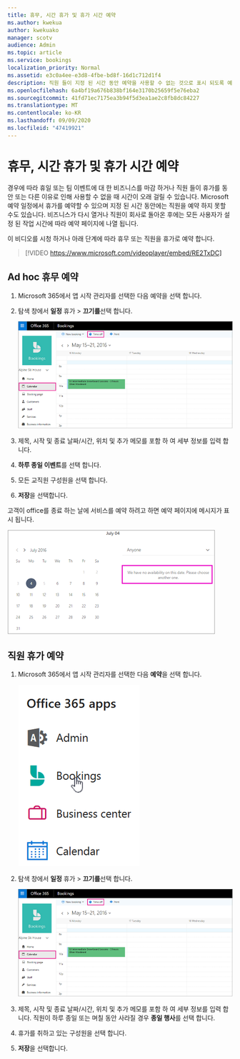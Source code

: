 ```yaml
---
title: 휴무, 시간 휴가 및 휴가 시간 예약
ms.author: kwekua
author: kwekuako
manager: scotv
audience: Admin
ms.topic: article
ms.service: bookings
localization_priority: Normal
ms.assetid: e3c0a4ee-e3d8-4fbe-bd8f-16d1c712d1f4
description: 직원 들이 지정 된 시간 동안 예약을 사용할 수 없는 것으로 표시 되도록 예약 일정에서 office 휴무 및 직원 휴가를 예약 합니다.
ms.openlocfilehash: 6a4bf19a676b838bf164e3170b25659f5e76eba2
ms.sourcegitcommit: 41fd71ec7175ea3b94f5d3ea1ae2c8fb8dc84227
ms.translationtype: MT
ms.contentlocale: ko-KR
ms.lasthandoff: 09/09/2020
ms.locfileid: "47419921"
---
```

# <a name="schedule-business-closures-time-off-and-vacation-time"></a>휴무, 시간 휴가 및 휴가 시간 예약

경우에 따라 휴일 또는 팀 이벤트에 대 한 비즈니스를 마감 하거나 직원 들이 휴가를 동안 또는 다른 이유로 인해 사용할 수 없을 때 시간이 오래 걸릴 수 있습니다. Microsoft 예약 일정에서 휴가를 예약할 수 있으며 지정 된 시간 동안에는 직원을 예약 하지 못할 수도 있습니다. 비즈니스가 다시 열거나 직원이 회사로 돌아온 후에는 모든 사용자가 설정 된 작업 시간에 따라 예약 페이지에 나열 됩니다.

이 비디오를 시청 하거나 아래 단계에 따라 휴무 또는 직원을 휴가로 예약 합니다.

> [!VIDEO https://www.microsoft.com/videoplayer/embed/RE2TxDC]

## <a name="schedule-ad-hoc-business-closures"></a>Ad hoc 휴무 예약

1. Microsoft 365에서 앱 시작 관리자를 선택한 다음 예약을 선택 합니다.

1. 탐색 창에서 **일정** 휴가 \> **끄기를**선택 합니다.

   ![예약 일정 보기 및 시간 끄기 단추의 이미지](../media/bookings-calendar-timeoff.png)

1. 제목, 시작 및 종료 날짜/시간, 위치 및 추가 메모를 포함 하 여 세부 정보를 입력 합니다.

1. **하루 종일 이벤트**를 선택 합니다.

1. 모든 교직원 구성원을 선택 합니다.

1. **저장**을 선택합니다.

고객이 office를 종료 하는 날에 서비스를 예약 하려고 하면 예약 페이지에 메시지가 표시 됩니다.

   ![시간 종료 시 고객이 볼 때 표시 되는 예제 메시지 이미지](../media/bookings-timeoff-message.png)

## <a name="schedule-employee-time-off"></a>직원 휴가 예약

1. Microsoft 365에서 앱 시작 관리자를 선택한 다음 **예약**을 선택 합니다.

   ![앱 시작 관리자 이미지](../media/bookings-applauncher.png)

1. 탐색 창에서 **일정** 휴가 \> **끄기를**선택 합니다.

   ![예약 일정 보기 및 시간 끄기 단추의 이미지](../media/bookings-calendar-timeoff.png)

1. 제목, 시작 및 종료 날짜/시간, 위치 및 추가 메모를 포함 하 여 세부 정보를 입력 합니다. 직원이 하루 종일 또는 며칠 동안 사라질 경우 **종일 행사**를 선택 합니다.

1. 휴가를 취하고 있는 구성원을 선택 합니다.

1. **저장**을 선택합니다.
